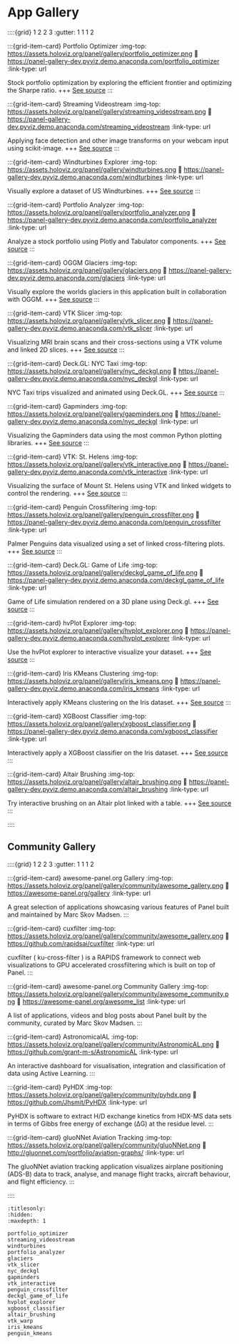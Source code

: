 # App Gallery

::::{grid} 1 2 2 3
:gutter: 1 1 1 2

:::{grid-item-card} Portfolio Optimizer
:img-top: https://assets.holoviz.org/panel/gallery/portfolio_optimizer.png
:link: https://panel-gallery-dev.pyviz.demo.anaconda.com/portfolio_optimizer
:link-type: url

Stock portfolio optimization by exploring the efficient frontier and optimizing the Sharpe ratio.
+++
[See source](portfolio_optimizer)
:::

:::{grid-item-card} Streaming Videostream
:img-top: https://assets.holoviz.org/panel/gallery/streaming_videostream.png
:link: https://panel-gallery-dev.pyviz.demo.anaconda.com/streaming_videostream
:link-type: url

Applying face detection and other image transforms on your webcam input using scikit-image.
+++
[See source](streaming_videostream)
:::

:::{grid-item-card} Windturbines Explorer
:img-top: https://assets.holoviz.org/panel/gallery/windturbines.png
:link: https://panel-gallery-dev.pyviz.demo.anaconda.com/windturbines
:link-type: url

Visually explore a dataset of US Windturbines.
+++
[See source](windturbines)
:::

:::{grid-item-card} Portfolio Analyzer
:img-top: https://assets.holoviz.org/panel/gallery/portfolio_analyzer.png
:link: https://panel-gallery-dev.pyviz.demo.anaconda.com/portfolio_analyzer
:link-type: url

Analyze a stock portfolio using Plotly and Tabulator components.
+++
[See source](portfolio_analyzer)
:::

:::{grid-item-card} OGGM Glaciers
:img-top: https://assets.holoviz.org/panel/gallery/glaciers.png
:link: https://panel-gallery-dev.pyviz.demo.anaconda.com/glaciers
:link-type: url

Visually explore the worlds glaciers in this application built in collaboration with OGGM.
+++
[See source](glaciers)
:::

:::{grid-item-card} VTK Slicer
:img-top: https://assets.holoviz.org/panel/gallery/vtk_slicer.png
:link: https://panel-gallery-dev.pyviz.demo.anaconda.com/vtk_slicer
:link-type: url

Visualizing MRI brain scans and their cross-sections using a VTK volume and linked 2D slices.
+++
[See source](vtk_slicer)
:::

:::{grid-item-card} Deck.GL: NYC Taxi
:img-top: https://assets.holoviz.org/panel/gallery/nyc_deckgl.png
:link: https://panel-gallery-dev.pyviz.demo.anaconda.com/nyc_deckgl
:link-type: url

NYC Taxi trips visualized and animated using Deck.GL.
+++
[See source](nyc_deckgl)
:::

:::{grid-item-card} Gapminders
:img-top: https://assets.holoviz.org/panel/gallery/gapminders.png
:link: https://panel-gallery-dev.pyviz.demo.anaconda.com/nyc_deckgl
:link-type: url

Visualizing the Gapminders data using the most common Python plotting libraries.
+++
[See source](gapminders)
:::

:::{grid-item-card} VTK: St. Helens
:img-top: https://assets.holoviz.org/panel/gallery/vtk_interactive.png
:link: https://panel-gallery-dev.pyviz.demo.anaconda.com/vtk_interactive
:link-type: url

Visualizing the surface of Mount St. Helens using VTK and linked widgets to control the rendering.
+++
[See source](vtk_interactive)
:::

:::{grid-item-card} Penguin Crossfiltering
:img-top: https://assets.holoviz.org/panel/gallery/penguin_crossfilter.png
:link: https://panel-gallery-dev.pyviz.demo.anaconda.com/penguin_crossfilter
:link-type: url

Palmer Penguins data visualized using a set of linked cross-filtering plots.
+++
[See source](penguin_crossfilter)
:::

:::{grid-item-card} Deck.GL: Game of Life
:img-top: https://assets.holoviz.org/panel/gallery/deckgl_game_of_life.png
:link: https://panel-gallery-dev.pyviz.demo.anaconda.com/deckgl_game_of_life
:link-type: url

Game of Life simulation rendered on a 3D plane using Deck.gl.
+++
[See source](deckgl_game_of_life)
:::

:::{grid-item-card} hvPlot Explorer
:img-top: https://assets.holoviz.org/panel/gallery/hvplot_explorer.png
:link: https://panel-gallery-dev.pyviz.demo.anaconda.com/hvplot_explorer
:link-type: url

Use the hvPlot explorer to interactive visualize your dataset.
+++
[See source](penguin_crossfilter)
:::

:::{grid-item-card} Iris KMeans Clustering
:img-top: https://assets.holoviz.org/panel/gallery/iris_kmeans.png
:link: https://panel-gallery-dev.pyviz.demo.anaconda.com/iris_kmeans
:link-type: url

Interactively apply KMeans clustering on the Iris dataset.
+++
[See source](iris_kmeans)
:::

:::{grid-item-card} XGBoost Classifier
:img-top: https://assets.holoviz.org/panel/gallery/xgboost_classifier.png
:link: https://panel-gallery-dev.pyviz.demo.anaconda.com/xgboost_classifier
:link-type: url

Interactively apply a XGBoost classifier on the Iris dataset.
+++
[See source](xgboost_classifier)
:::

:::{grid-item-card} Altair Brushing
:img-top: https://assets.holoviz.org/panel/gallery/altair_brushing.png
:link: https://panel-gallery-dev.pyviz.demo.anaconda.com/altair_brushing
:link-type: url

Try interactive brushing on an Altair plot linked with a table.
+++
[See source](altair_brushing)
:::

::::

## Community Gallery

::::{grid} 1 2 2 3
:gutter: 1 1 1 2

:::{grid-item-card} awesome-panel.org Gallery
:img-top: https://assets.holoviz.org/panel/gallery/community/awesome_gallery.png
:link: https://awesome-panel.org/gallery
:link-type: url

A great selection of applications showcasing various features of Panel built and maintained by Marc Skov Madsen.
:::

:::{grid-item-card} cuxfilter
:img-top: https://assets.holoviz.org/panel/gallery/community/awesome_gallery.png
:link: https://github.com/rapidsai/cuxfilter
:link-type: url

cuxfilter ( ku-cross-filter ) is a RAPIDS framework to connect web visualizations to GPU accelerated crossfiltering which is built on top of Panel.
:::

:::{grid-item-card} awesome-panel.org Community Gallery
:img-top: https://assets.holoviz.org/panel/gallery/community/awesome_community.png
:link: https://awesome-panel.org/awesome_list
:link-type: url

A list of applications, videos and blog posts about Panel built by the community, curated by Marc Skov Madsen.
:::

:::{grid-item-card} AstronomicalAL
:img-top: https://assets.holoviz.org/panel/gallery/community/AstronomicAL.png
:link: https://github.com/grant-m-s/AstronomicAL
:link-type: url

An interactive dashboard for visualisation, integration and classification of data using Active Learning.
:::

:::{grid-item-card} PyHDX
:img-top: https://assets.holoviz.org/panel/gallery/community/pyhdx.png
:link: https://github.com/Jhsmit/PyHDX
:link-type: url

PyHDX is software to extract H/D exchange kinetics from HDX-MS data sets in terms of Gibbs free energy of exchange (ΔG) at the residue level.
:::

:::{grid-item-card} gluoNNet Aviation Tracking
:img-top: https://assets.holoviz.org/panel/gallery/community/gluoNNet.png
:link: http://gluonnet.com/portfolio/aviation-graphs/
:link-type: url

The gluoNNet aviation tracking application visualizes airplane positioning (ADS-B) data to track, analyse, and manage flight tracks, aircraft behaviour, and flight efficiency.
:::

::::


```{toctree}
:titlesonly:
:hidden:
:maxdepth: 1

portfolio_optimizer
streaming_videostream
windturbines
portfolio_analyzer
glaciers
vtk_slicer
nyc_deckgl
gapminders
vtk_interactive
penguin_crossfilter
deckgl_game_of_life
hvplot_explorer
xgboost_classifier
altair_brushing
vtk_warp
iris_kmeans
penguin_kmeans
```
